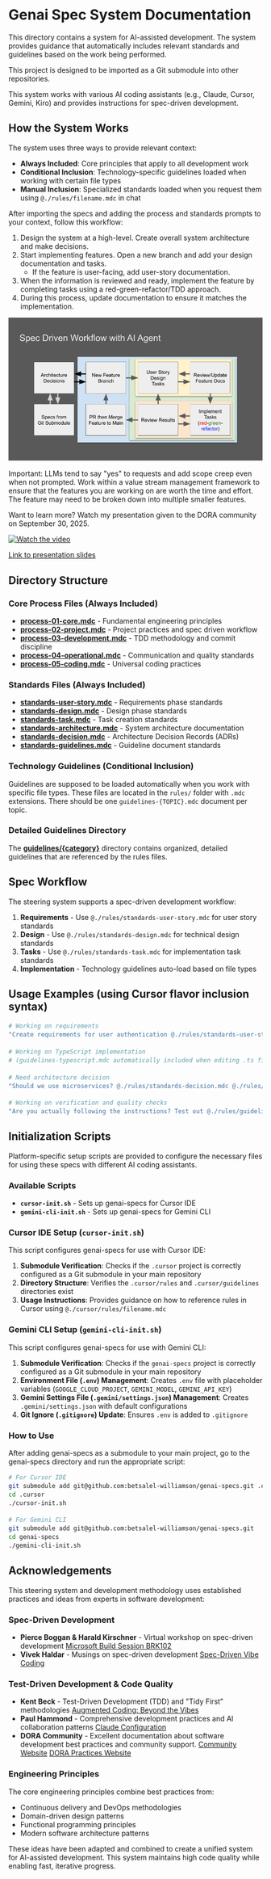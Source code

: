 # Genai Spec System Documentation

This directory contains a system for AI-assisted development. The system provides guidance that automatically includes relevant standards and guidelines based on the work being performed.

This project is designed to be imported as a Git submodule into other repositories.

This system works with various AI coding assistants (e.g., Claude, Cursor, Gemini, Kiro) and provides instructions for spec-driven development.

## How the System Works

The system uses three ways to provide relevant context:

- **Always Included**: Core principles that apply to all development work
- **Conditional Inclusion**: Technology-specific guidelines loaded when working with certain file types
- **Manual Inclusion**: Specialized standards loaded when you request them using `@./rules/filename.mdc` in chat

After importing the specs and adding the process and standards prompts to your context, follow this workflow:

1. Design the system at a high-level. Create overall system architecture and make decisions.
2. Start implementing features. Open a new branch and add your design documentation and tasks.
    - If the feature is user-facing, add user-story documentation.
3. When the information is reviewed and ready, implement the feature by completing tasks using a red-green-refactor/TDD approach.
4. During this process, update documentation to ensure it matches the implementation.

![Spec Driven Workflow with AI Agent](./Spec%20Driven%20Workflow%20with%20AI%20Agent.png)

Important: LLMs tend to say "yes" to requests and add scope creep even when not prompted. Work within a value stream management framework to ensure that the features you are working on are worth the time and effort. The feature may need to be broken down into multiple smaller features.

Want to learn more? Watch my presentation given to the DORA community on September 30, 2025.

[![Watch the video](https://img.youtube.com/vi/9Goq80lgxSY/0.jpg)](https://youtu.be/9Goq80lgxSY?si=aXRjM3bF8gOsHjce&t=732)

[Link to presentation slides](https://docs.google.com/presentation/d/1nIUlmhMPMR-9znfg_rz1dVizWQVJ8rxn2JWSLxGEVMY/edit?usp=sharing)

## Directory Structure

### Core Process Files (Always Included)

- [**process-01-core.mdc**](rules/process-01-core.mdc) - Fundamental engineering principles
- [**process-02-project.mdc**](rules/process-02-project.mdc) - Project practices and spec driven workflow
- [**process-03-development.mdc**](rules/process-03-development.mdc) - TDD methodology and commit discipline
- [**process-04-operational.mdc**](rules/process-04-operational.mdc) - Communication and quality standards
- [**process-05-coding.mdc**](rules/process-05-coding.mdc) - Universal coding practices

### Standards Files (Always Included)

- [**standards-user-story.mdc**](rules/standards-user-story.mdc) - Requirements phase standards
- [**standards-design.mdc**](rules/standards-design.mdc) - Design phase standards
- [**standards-task.mdc**](rules/standards-task.mdc) - Task creation standards
- [**standards-architecture.mdc**](rules/standards-architecture.mdc) - System architecture documentation
- [**standards-decision.mdc**](rules/standards-decision.mdc) - Architecture Decision Records (ADRs)
- [**standards-guidelines.mdc**](rules/standards-guidelines.mdc) - Guideline document standards

### Technology Guidelines (Conditional Inclusion)

Guidelines are supposed to be loaded automatically when you work with specific file types. These files are located in the `rules/` folder with `.mdc` extensions. There should be one `guidelines-{TOPIC}.mdc` document per topic.

### Detailed Guidelines Directory

The [**guidelines/{category}**](guidelines/) directory contains organized, detailed guidelines that are referenced by the rules files.

## Spec Workflow

The steering system supports a spec-driven development workflow:

1. **Requirements** - Use `@./rules/standards-user-story.mdc` for user story standards
2. **Design** - Use `@./rules/standards-design.mdc` for technical design standards
3. **Tasks** - Use `@./rules/standards-task.mdc` for implementation task standards
4. **Implementation** - Technology guidelines auto-load based on file types

## Usage Examples (using Cursor flavor inclusion syntax)

```bash
# Working on requirements
"Create requirements for user authentication @./rules/standards-user-story.mdc"

# Working on TypeScript implementation
# (guidelines-typescript.mdc automatically included when editing .ts files)

# Need architecture decision
"Should we use microservices? @./rules/standards-decision.mdc @./rules/standards-architecture.mdc"

# Working on verification and quality checks
"Are you actually following the instructions? Test out @./rules/guidelines-verification-protocol.mdc and see what your responses are."
```

## Initialization Scripts

Platform-specific setup scripts are provided to configure the necessary files for using these specs with different AI coding assistants.

### Available Scripts

- **`cursor-init.sh`** - Sets up genai-specs for Cursor IDE
- **`gemini-cli-init.sh`** - Sets up genai-specs for Gemini CLI

### Cursor IDE Setup (`cursor-init.sh`)

This script configures genai-specs for use with Cursor IDE:

1. **Submodule Verification**: Checks if the `.cursor` project is correctly configured as a Git submodule in your main repository
2. **Directory Structure**: Verifies the `.cursor/rules` and `.cursor/guidelines` directories exist
3. **Usage Instructions**: Provides guidance on how to reference rules in Cursor using `@./cursor/rules/filename.mdc`

### Gemini CLI Setup (`gemini-cli-init.sh`)

This script configures genai-specs for use with Gemini CLI:

1. **Submodule Verification**: Checks if the `genai-specs` project is correctly configured as a Git submodule in your main repository
2. **Environment File (`.env`) Management**: Creates `.env` file with placeholder variables (`GOOGLE_CLOUD_PROJECT`, `GEMINI_MODEL`, `GEMINI_API_KEY`)
3. **Gemini Settings File (`.gemini/settings.json`) Management**: Creates `.gemini/settings.json` with default configurations
4. **Git Ignore (`.gitignore`) Update**: Ensures `.env` is added to `.gitignore`

### How to Use

After adding genai-specs as a submodule to your main project, go to the genai-specs directory and run the appropriate script:

```bash
# For Cursor IDE
git submodule add git@github.com:betsalel-williamson/genai-specs.git .cursor
cd .cursor
./cursor-init.sh

# For Gemini CLI
git submodule add git@github.com:betsalel-williamson/genai-specs.git
cd genai-specs
./gemini-cli-init.sh
```

## Acknowledgements

This steering system and development methodology uses established practices and ideas from experts in software development:

### Spec-Driven Development

- **Pierce Boggan & Harald Kirschner** - Virtual workshop on spec-driven development
  [Microsoft Build Session BRK102](https://build.microsoft.com/en-US/sessions/BRK102)
- **Vivek Haldar** - Musings on spec-driven development
  [Spec-Driven Vibe Coding](https://vivekhaldar.com/articles/spec-driven-vibe-coding/)

### Test-Driven Development & Code Quality

- **Kent Beck** - Test-Driven Development (TDD) and "Tidy First" methodologies
  [Augmented Coding: Beyond the Vibes](https://tidyfirst.substack.com/p/augmented-coding-beyond-the-vibes?open=false#§appendix-system-prompt)
- **Paul Hammond** - Comprehensive development practices and AI collaboration patterns
  [Claude Configuration](https://github.com/citypaul/.dotfiles/blob/main/claude/.claude/CLAUDE.md)
- **DORA Community** - Excellent documentation about software development best practices and community support.
  [Community Website](https://dora.community/)
  [DORA Practices Website](https://dora.dev)

### Engineering Principles

The core engineering principles combine best practices from:

- Continuous delivery and DevOps methodologies
- Domain-driven design patterns
- Functional programming principles
- Modern software architecture patterns

These ideas have been adapted and combined to create a unified system for AI-assisted development. This system maintains high code quality while enabling fast, iterative progress.
